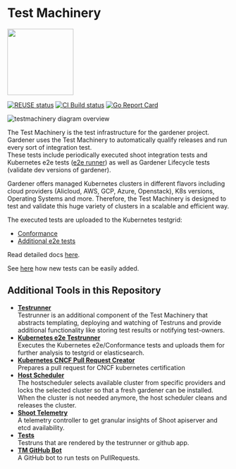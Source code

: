 # Test Machinery
<img src="docs/images/gardener-test-machinery.svg" width="150px"></img>

[![REUSE status](https://api.reuse.software/badge/github.com/gardener/test-infra)](https://api.reuse.software/info/github.com/gardener/test-infra)
[![CI Build status](https://concourse.ci.gardener.cloud/api/v1/teams/gardener/pipelines/test-infra-master/jobs/master-head-update-job/badge)](https://concourse.ci.gardener.cloud/teams/gardener/pipelines/test-infra-master/jobs/master-head-update-job)
[![Go Report Card](https://goreportcard.com/badge/github.com/gardener/test-infra)](https://goreportcard.com/report/github.com/gardener/test-infra)

![testmachinery diagram overview](docs/testmachinery/test_machinary_overview.png)


The Test Machinery is the test infrastructure for the gardener project.
Gardener uses the Test Machinery to automatically qualify releases and run every sort of integration test.<br>
These tests include periodically executed shoot integration tests and Kubernetes e2e tests ([e2e runner](integration-tests/e2e)) as well as Gardener Lifecycle tests (validate dev versions of gardener).

Gardener offers managed Kubernetes clusters in different flavors including cloud providers (Alicloud, AWS, GCP, Azure, Openstack), K8s versions, Operating Systems and more.
Therefore, the Test Machinery is designed to test and validate this huge variety of clusters in a scalable and efficient way.

The executed tests are uploaded to the Kubernetes testgrid:
* [Conformance](https://testgrid.k8s.io/conformance-gardener)
* [Additional e2e tests](https://testgrid.k8s.io/gardener-all)

Read detailed docs [here](docs/testmachinery/README.md).</br>

See [here](docs/testmachinery/GetStarted.md) how new tests can be easily added.


## Additional Tools in this Repository

- [**Testrunner**](docs/testrunner)<br>
  Testrunner is an additional component of the Test Machinery that abstracts templating, deploying and watching of Testruns and provide additional functionality like storing test results or notifying test-owners.
- [**Kubernetes e2e Testrunner**](integration-tests/e2e)<br>
  Executes the Kubernetes e2e/Conformance tests and uploads them for further analysis to testgrid or elasticsearch.
- [**Kubernetes CNCF Pull Request Creator**](cmd/tm-bot)<br>
  Prepares a pull request for CNCF kubernetes certification
- [**Host Scheduler**](cmd/hostscheduler)<br>
  The hostscheduler selects available cluster from specific providers and locks the selected cluster so that a fresh gardener can be installed.
  When the cluster is not needed anymore, the host scheduler cleans and releases the cluster.
- [**Shoot Telemetry**](cmd/shoot-telemetry)<br>
  A telemetry controller to get granular insights of Shoot apiserver and etcd availability.
- [**Tests**](docs/tests)<br>
  Testruns that are rendered by the testrunner or github app.
- [**TM GitHub Bot**](cmd/tm-bot)<br>
  A GitHub bot to run tests on PullRequests.
